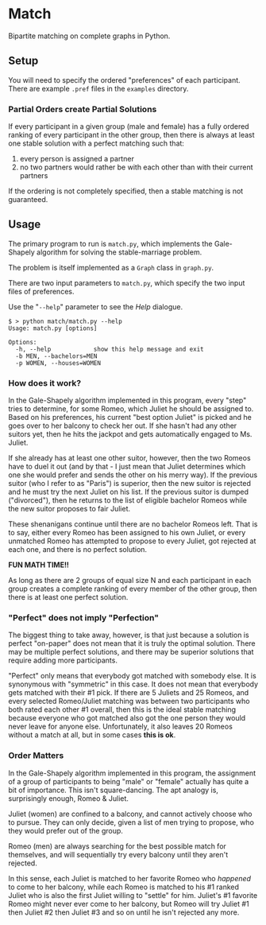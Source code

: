 # Match
Bipartite matching on complete graphs in Python.

## Setup
You will need to specify the ordered "preferences" of each participant. There are example `.pref` files in the `examples` directory.

### Partial Orders create Partial Solutions
If every participant in a given group (male and female) has a fully ordered ranking of every participant in the other group, then there is always at least one stable solution with a perfect matching such that:

1. every person is assigned a partner
2. no two partners would rather be with each other than with their current partners

If the ordering is not completely specified, then a stable matching is not guaranteed.

## Usage
The primary program to run is `match.py`, which implements the Gale-Shapely algorithm for solving the stable-marriage problem.

The problem is itself implemented as a `Graph` class in `graph.py`.

There are two input parameters to `match.py`, which specify the two input files of preferences.

Use the "`--help`" parameter to see the *Help* dialogue.

    $ > python match/match.py --help
    Usage: match.py [options]
    
    Options:
      -h, --help            show this help message and exit
      -b MEN, --bachelors=MEN
      -p WOMEN, --houses=WOMEN

### How does it work?
In the Gale-Shapely algorithm implemented in this program, every "step" tries to determine, for some Romeo, which Juliet he should be assigned to. Based on his preferences, his current "best option Juliet" is picked and he goes over to her balcony to check her out. If she hasn't had any other suitors yet, then he hits the jackpot and gets automatically engaged to Ms. Juliet. 

If she already has at least one other suitor, however, then the two Romeos have to duel it out (and by that - I just mean that Juliet determines which one she would prefer and sends the other on his merry way). If the previous suitor (who I refer to as "Paris") is superior, then the new suitor is rejected and he must try the next Juliet on his list. If the previous suitor is dumped ("divorced"), then he returns to the list of eligible bachelor Romeos while the new suitor proposes to fair Juliet.

These shenanigans continue until there are no bachelor Romeos left. That is to say, either every Romeo has been assigned to his own Juliet, or every unmatched Romeo has attempted to propose to every Juliet, got rejected at each one, and there is no perfect solution.

**FUN MATH TIME!!**

As long as there are 2 groups of equal size N and each participant in each group creates a complete ranking of every member of the other group, then there is at least one perfect solution.

### "Perfect" does not imply "Perfection"
The biggest thing to take away, however, is that just because a solution is perfect "on-paper" does not mean that it is truly the optimal solution. There may be multiple perfect solutions, and there may be superior solutions that require adding more participants. 

"Perfect" only means that everybody got matched with somebody else. It is synonymous with "symmetric" in this case. It does not mean that everybody gets matched with their #1 pick. If there are 5 Juliets and 25 Romeos, and every selected Romeo/Juliet matching was between two participants who both rated each other #1 overall, then this is the ideal stable matching because everyone who got matched also got the one person they would never leave for anyone else. Unfortunately, it also leaves 20 Romeos without a match at all, but in some cases **this is ok**. 

### Order Matters
In the Gale-Shapely algorithm implemented in this program, the assignment of a group of participants to being "male" or "female" actually has quite a bit of importance. This isn't square-dancing. The apt analogy is, surprisingly enough, Romeo & Juliet. 

Juliet (women) are confined to a balcony, and cannot actively choose who to pursue. They can only decide, given a list of men trying to propose, who they would prefer out of the group.

Romeo (men) are always searching for the best possible match for themselves, and will sequentially try every balcony until they aren't rejected.

In this sense, each Juliet is matched to her favorite Romeo who *happened* to come to her balcony, while each Romeo is matched to his #1 ranked Juliet who is also the first Juliet willing to "settle" for him. Juliet's #1 favorite Romeo might never ever come to her balcony, but Romeo will try Juliet #1 then Juliet #2 then Juliet #3 and so on until he isn't rejected any more.
